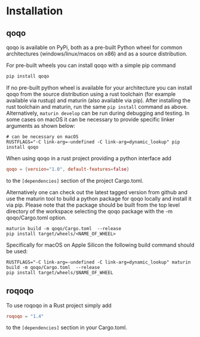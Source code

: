 # Installation

## qoqo

qoqo is available on PyPi, both as a pre-built Python wheel for common architectures (windows/linux/macos on x86) and as a source distribution.

For pre-built wheels you can install qoqo with a simple pip command

```bash
pip install qoqo
```

If no pre-built python wheel is available for your architecture you can install qoqo from the source distribution using a rust toolchain (for example available via rustup) and maturin (also available via pip). After installing the rust toolchain and maturin, run the same `pip install` command as above. Alternatively, `maturin develop` can be run during debugging and testing. In some cases on macOS it can be necessary to provide specific linker arguments as shown below:

```shell
# can be necessary on macOS
RUSTFLAGS="-C link-arg=-undefined -C link-arg=dynamic_lookup" pip install qoqo
```

When using qoqo in a rust project providing a python interface add

```TOML
qoqo = {version="1.0", default-features=false}
```

to the `[dependencies]` section of the project Cargo.toml.

Alternatively one can check out the latest tagged version from github and use the maturin tool to build a python package for qoqo locally and install it via pip. Please note that the package should be built from the top level directory of the workspace selecting the qoqo package with the -m qoqo/Cargo.toml option. 

```shell
maturin build -m qoqo/Cargo.toml  --release
pip install target/wheels/<NAME_OF_WHEEL>
```

Specifically for macOS on Apple Silicon the following build command should be used:

```shell
RUSTFLAGS="-C link-arg=-undefined -C link-arg=dynamic_lookup" maturin build -m qoqo/Cargo.toml  --release
pip install target/wheels/$NAME_OF_WHEEL
```
## roqoqo

To use roqoqo in a Rust project simply add

```toml
roqoqo = "1.4"
```

to the `[dependencies]` section in your Cargo.toml.
